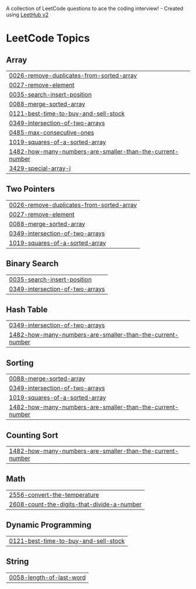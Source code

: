 A collection of LeetCode questions to ace the coding interview! - Created using [LeetHub v2](https://github.com/arunbhardwaj/LeetHub-2.0)
<!---LeetCode Topics Start-->
# LeetCode Topics
## Array
|  |
| ------- |
| [0026-remove-duplicates-from-sorted-array](https://github.com/Tushargawhade/Practice_Questions/tree/master/0026-remove-duplicates-from-sorted-array) |
| [0027-remove-element](https://github.com/Tushargawhade/Practice_Questions/tree/master/0027-remove-element) |
| [0035-search-insert-position](https://github.com/Tushargawhade/Practice_Questions/tree/master/0035-search-insert-position) |
| [0088-merge-sorted-array](https://github.com/Tushargawhade/Practice_Questions/tree/master/0088-merge-sorted-array) |
| [0121-best-time-to-buy-and-sell-stock](https://github.com/Tushargawhade/Practice_Questions/tree/master/0121-best-time-to-buy-and-sell-stock) |
| [0349-intersection-of-two-arrays](https://github.com/Tushargawhade/Practice_Questions/tree/master/0349-intersection-of-two-arrays) |
| [0485-max-consecutive-ones](https://github.com/Tushargawhade/Practice_Questions/tree/master/0485-max-consecutive-ones) |
| [1019-squares-of-a-sorted-array](https://github.com/Tushargawhade/Practice_Questions/tree/master/1019-squares-of-a-sorted-array) |
| [1482-how-many-numbers-are-smaller-than-the-current-number](https://github.com/Tushargawhade/Practice_Questions/tree/master/1482-how-many-numbers-are-smaller-than-the-current-number) |
| [3429-special-array-i](https://github.com/Tushargawhade/Practice_Questions/tree/master/3429-special-array-i) |
## Two Pointers
|  |
| ------- |
| [0026-remove-duplicates-from-sorted-array](https://github.com/Tushargawhade/Practice_Questions/tree/master/0026-remove-duplicates-from-sorted-array) |
| [0027-remove-element](https://github.com/Tushargawhade/Practice_Questions/tree/master/0027-remove-element) |
| [0088-merge-sorted-array](https://github.com/Tushargawhade/Practice_Questions/tree/master/0088-merge-sorted-array) |
| [0349-intersection-of-two-arrays](https://github.com/Tushargawhade/Practice_Questions/tree/master/0349-intersection-of-two-arrays) |
| [1019-squares-of-a-sorted-array](https://github.com/Tushargawhade/Practice_Questions/tree/master/1019-squares-of-a-sorted-array) |
## Binary Search
|  |
| ------- |
| [0035-search-insert-position](https://github.com/Tushargawhade/Practice_Questions/tree/master/0035-search-insert-position) |
| [0349-intersection-of-two-arrays](https://github.com/Tushargawhade/Practice_Questions/tree/master/0349-intersection-of-two-arrays) |
## Hash Table
|  |
| ------- |
| [0349-intersection-of-two-arrays](https://github.com/Tushargawhade/Practice_Questions/tree/master/0349-intersection-of-two-arrays) |
| [1482-how-many-numbers-are-smaller-than-the-current-number](https://github.com/Tushargawhade/Practice_Questions/tree/master/1482-how-many-numbers-are-smaller-than-the-current-number) |
## Sorting
|  |
| ------- |
| [0088-merge-sorted-array](https://github.com/Tushargawhade/Practice_Questions/tree/master/0088-merge-sorted-array) |
| [0349-intersection-of-two-arrays](https://github.com/Tushargawhade/Practice_Questions/tree/master/0349-intersection-of-two-arrays) |
| [1019-squares-of-a-sorted-array](https://github.com/Tushargawhade/Practice_Questions/tree/master/1019-squares-of-a-sorted-array) |
| [1482-how-many-numbers-are-smaller-than-the-current-number](https://github.com/Tushargawhade/Practice_Questions/tree/master/1482-how-many-numbers-are-smaller-than-the-current-number) |
## Counting Sort
|  |
| ------- |
| [1482-how-many-numbers-are-smaller-than-the-current-number](https://github.com/Tushargawhade/Practice_Questions/tree/master/1482-how-many-numbers-are-smaller-than-the-current-number) |
## Math
|  |
| ------- |
| [2556-convert-the-temperature](https://github.com/Tushargawhade/Practice_Questions/tree/master/2556-convert-the-temperature) |
| [2608-count-the-digits-that-divide-a-number](https://github.com/Tushargawhade/Practice_Questions/tree/master/2608-count-the-digits-that-divide-a-number) |
## Dynamic Programming
|  |
| ------- |
| [0121-best-time-to-buy-and-sell-stock](https://github.com/Tushargawhade/Practice_Questions/tree/master/0121-best-time-to-buy-and-sell-stock) |
## String
|  |
| ------- |
| [0058-length-of-last-word](https://github.com/Tushargawhade/Practice_Questions/tree/master/0058-length-of-last-word) |
<!---LeetCode Topics End-->